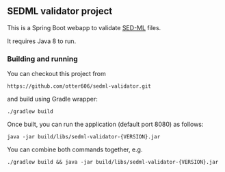 ## SEDML validator project

This is a Spring Boot webapp to validate [SED-ML](http://sed-ml.org "SED-ML homepage") files.

It requires  Java 8  to run.

### Building and running

You can checkout this project from

    https://github.com/otter606/sedml-validator.git
    
and build using Gradle wrapper:

    ./gradlew build
    
Once built, you can run the application (default port 8080) as follows:

    java -jar build/libs/sedml-validator-{VERSION}.jar
    

You can combine both commands together, e.g.

    ./gradlew build && java -jar build/libs/sedml-validator-{VERSION}.jar